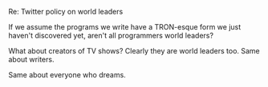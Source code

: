 Re: Twitter policy on world leaders

If we assume the programs we write have a TRON-esque form we just haven't discovered yet, aren't all programmers world leaders?

What about creators of TV shows? Clearly they are world leaders too. Same about writers.

Same about everyone who dreams.
